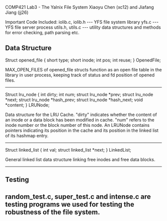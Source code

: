 COMP421
Lab3 - The Yalnix File System
Xiaoyu Chen (xc12) and Jiafang Jiang (jj26)

Important Code Included:
	iolib.c, iolib.h --- YFS file system library 
	yfs.c 			 --- YFS file server process
	utils.h, utils.c --- utility data structures and methods for error checking, path parsing etc.

Data Structure
-----------------------------------------------------------------------------

Struct opened_file {
	short type;
	short inode;
	int pos;
	int reuse;
} OpenedFile;

MAX_OPEN_FILES of opened_file structs function as an open file table in the 
library in user process, keeping track of status and fd position of opened files.

-----------------------

Struct lru_node {
	int dirty;
	int num;
	struct lru_node *prev;
	struct lru_node *next;
	struct lru_node *hash_prev;
	struct lru_node *hash_next;
	void *content;
} LRUNode;

Data structure for the LRU Cache. "dirty" indicates whether the content of an 
inode or a data block has been modified in cache. "num" refers to the inode
number or the block number of this node. An LRUNode contains pointers indicating 
its position in the cache and its position in the linked list of its hashmap entry.

-----------------------

Struct linked_list {
	int val;
	struct linked_list *next;
} LinkedList;

General linked list data structure linking free inodes and free data blocks.

-----------------------------------------------------------------------------

Testing
-----------------------------------------------------------------------------

random_test.c, super_test.c and intense.c are testing programs we used for testing 
the robustness of the file system.
-----------------------------------------------------------------------------
